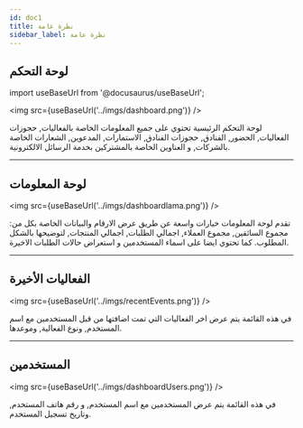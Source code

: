 ```yaml
---
id: doc1
title: نظرة عامة
sidebar_label: نظرة عامة
---
```


## لوحة التحكم

import useBaseUrl from '@docusaurus/useBaseUrl';

<img
src={useBaseUrl('../imgs/dashboard.png')}
/>

لوحة التحكم الرئيسية تحتوي على جميع المعلومات الخاصة بالفعاليات, حجوزات الفعاليات, الحضور, الفنادق, حجوزات الفنادق, الاستمارات, المدعوين, الشعارات الخاصة بالشركات, و العناوين الخاصة بالمشتركين بخدمة الرسائل الالكترونية.

---

## لوحة المعلومات

<img
src={useBaseUrl('../imgs/dashboardlama.png')}
/>

تقدم لوحة المعلومات خيارات واسعة عن طريق عرض الارقام والبيانات الخاصة بكل من: مجموع السائقين, مجموع العملاء, اجمالي الطلبات, اجمالي المنتجات, لتوضيحها بالشكل المطلوب. كما تحتوي ايضا على اسماء المستخدمين و استعراض حالات الطلبات الاخيرة.

---

## الفعاليات الأخيرة

<img
src={useBaseUrl('../imgs/recentEvents.png')}
/>

في هذه القائمة يتم عرض اخر الفعاليات التي تمت اضافتها من قبل المستخدمين مع اسم المستخدم, ونوع الفعالية, وموعدها.

---

## المستخدمين

<img
src={useBaseUrl('../imgs/dashboardUsers.png')}
/>

في هذه القائمة يتم عرض المستخدمين مع اسم المستخدم, و رقم هاتف المستخدم, وتاريخ تسجيل المستخدم.

<!--

You can write content using [GitHub-flavored Markdown syntax](https://github.github.com/gfm/).

## Markdown Syntax

To serve as an example page when styling markdown based Docusaurus sites.

## Headers

# H1 - Create the best documentation

## H2 - Create the best documentation

### H3 - Create the best documentation

#### H4 - Create the best documentation

##### H5 - Create the best documentation

###### H6 - Create the best documentation

---

## Emphasis

Emphasis, aka italics, with _asterisks_ or _underscores_.

Strong emphasis, aka bold, with **asterisks** or **underscores**.

Combined emphasis with **asterisks and _underscores_**.

Strikethrough uses two tildes. ~~Scratch this.~~

---

## Lists

1. First ordered list item
1. Another item
   - Unordered sub-list.
1. Actual numbers don't matter, just that it's a number
   1. Ordered sub-list
1. And another item.

- Unordered list can use asterisks

* Or minuses

- Or pluses

---

## Links

[I'm an inline-style link](https://www.google.com/)

[I'm an inline-style link with title](https://www.google.com/ "Google's Homepage")

[I'm a reference-style link][arbitrary case-insensitive reference text]

[I'm a relative reference to a repository file](../blob/master/LICENSE)

[You can use numbers for reference-style link definitions][1]

Or leave it empty and use the [link text itself].

URLs and URLs in angle brackets will automatically get turned into links. http://www.example.com/ or <http://www.example.com/> and sometimes example.com (but not on GitHub, for example).

Some text to show that the reference links can follow later.

[arbitrary case-insensitive reference text]: https://www.mozilla.org/
[1]: http://slashdot.org/
[link text itself]: http://www.reddit.com/

---

## Images

Here's our logo (hover to see the title text):


![alt text](https://raw.githubusercontent.com/mohamoudi/manasah/master/imgs/four%20seasons.png "Logo Title Text 1")

Reference-style: ![alt text][logo]

[logo]: https://github.com/adam-p/markdown-here/raw/master/src/common/images/icon48.png "Logo Title Text 2"

---

## Code

```javascript
var s = "JavaScript syntax highlighting";
alert(s);
```

```python
s = "Python syntax highlighting"
print(s)
```

```java
int x = 20;
for(){

}
```

```js {2}
function highlightMe() {
  console.log("This line can be highlighted!");
}
```

---

## Tables

Colons can be used to align columns.

| Tables        |      Are      |   Cool |
| ------------- | :-----------: | -----: |
| col 3 is      | right-aligned | \$1600 |
| col 2 is      |   centered    |   \$12 |
| zebra stripes |   are neat    |    \$1 |

There must be at least 3 dashes separating each header cell. The outer pipes (|) are optional, and you don't need to make the raw Markdown line up prettily. You can also use inline Markdown.

| Markdown | Less      | Pretty     |
| -------- | --------- | ---------- |
| _Still_  | `renders` | **nicely** |
| 1        | 2         | 3          |
| Test     | Test      | Test       |

---

## Blockquotes

> Blockquotes are very handy in email to emulate reply text. This line is part of the same quote.

Quote break.

> This is a very long line that will still be quoted properly when it wraps. Oh boy let's keep writing to make sure this is long enough to actually wrap for everyone. Oh, you can _put_ **Markdown** into a blockquote.

---

## Inline HTML

<dl>
  <dt>Definition list</dt>
  <dd>Is something people use sometimes.</dd>

  <dt>Markdown in HTML</dt>
  <dd>Does *not* work **very** well. Use HTML <em>tags</em>.</dd>
</dl>



## Line Breaks

Here's a line for us to start with.

This line is separated from the one above by two newlines, so it will be a _separate paragraph_.

This line is also a separate paragraph, but... This line is only separated by a single newline, so it's a separate line in the _same paragraph_.

---

## Admonitions

:::note

This is a note

:::

:::tip

This is a tip

:::

:::important

This is important

:::

:::caution

This is a caution

:::

:::warning

This is a warning

::: -->

